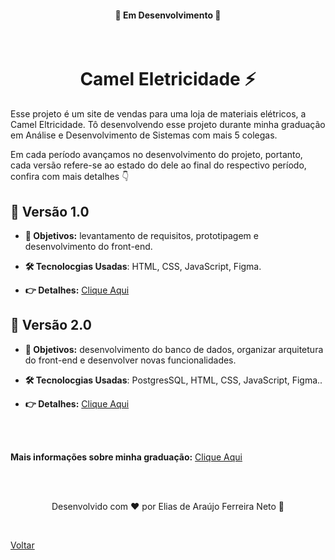 <h4 align="center">🚧 Em Desenvolvimento 🚧</h4>

<br>

<h1 align="center">Camel Eletricidade ⚡</h1>

Esse projeto é um site de vendas para uma loja de materiais elétricos, a Camel Eltricidade. Tô desenvolvendo esse projeto durante minha graduação em Análise e
Desenvolvimento de Sistemas com mais 5 colegas.

Em cada período avançamos no desenvolvimento do projeto, portanto, cada versão refere-se ao estado do dele ao final do respectivo período, confira com mais detalhes 👇

## 📌 Versão 1.0

- **🎯 Objetivos:** levantamento de requisitos, prototipagem e desenvolvimento do front-end.

- **🛠 Tecnolocgias Usadas**: HTML, CSS, JavaScript, Figma.

- **👉 Detalhes:** [Clique Aqui ](./1.0/)

## 📌 Versão 2.0

- **🎯 Objetivos:** desenvolvimento do banco de dados, organizar arquitetura do front-end e desenvolver novas funcionalidades.

- **🛠 Tecnolocgias Usadas**: PostgresSQL, HTML, CSS, JavaScript, Figma..

- **👉 Detalhes:** [Clique Aqui ](./2.0/)

<br>
<br>

**Mais informações sobre minha graduação:** [Clique Aqui](https://github.com/Elias-Neto/Analise-e-Desenvolvimento-de-Sistemas)

<br>
<br>

<p align="center"> Desenvolvido com ❤ por Elias de Araújo Ferreira Neto 👋 <p>

<br>

<a href="../README.md">Voltar</a>
